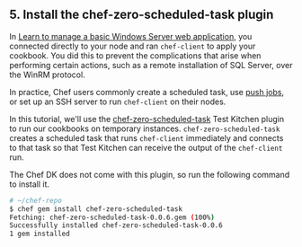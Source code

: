 ## 5. Install the chef-zero-scheduled-task plugin

In [Learn to manage a basic Windows Server web application](/manage-a-web-app/windows), you connected directly to your node and ran `chef-client` to apply your cookbook. You did this to prevent the complications that arise when performing certain actions, such as a remote installation of SQL Server, over the WinRM protocol.

In practice, Chef users commonly create a scheduled task, use [push jobs](https://docs.chef.io/push_jobs.html), or set up an SSH server to run `chef-client` on their nodes.

In this tutorial, we'll use the [chef-zero-scheduled-task](https://github.com/smurawski/chef-zero-scheduled-task) Test Kitchen plugin to run our cookbooks on temporary instances. `chef-zero-scheduled-task` creates a scheduled task that runs `chef-client` immediately and connects to that task so that Test Kitchen can receive the output of the `chef-client` run.

The Chef DK does not come with this plugin, so run the following command to install it.

```bash
# ~/chef-repo
$ chef gem install chef-zero-scheduled-task
Fetching: chef-zero-scheduled-task-0.0.6.gem (100%)
Successfully installed chef-zero-scheduled-task-0.0.6
1 gem installed
```
